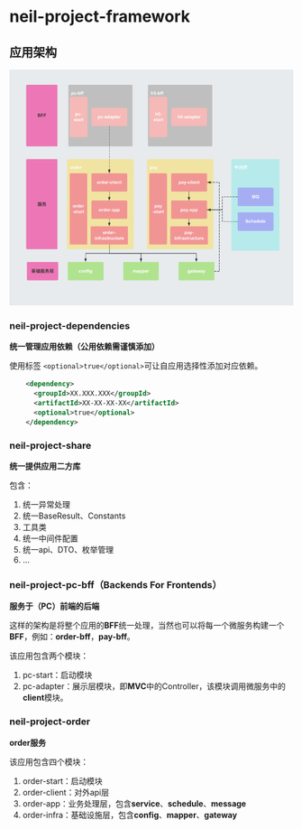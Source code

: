# neil-project-framework

## 应用架构

![img.png](img.png)

### neil-project-dependencies

**统一管理应用依赖（公用依赖需谨慎添加）**

使用标签 `<optional>true</optional>`可让自应用选择性添加对应依赖。

```xml
    <dependency>
      <groupId>XX.XXX.XXX</groupId>
      <artifactId>XX-XX-XX-XX</artifactId>
      <optional>true</optional>
    </dependency>
```

### neil-project-share

**统一提供应用二方库**

包含：
1. 统一异常处理
2. 统一BaseResult、Constants
3. 工具类
4. 统一中间件配置
5. 统一api、DTO、枚举管理
6. ...

### neil-project-pc-bff（Backends For Frontends）

**服务于（PC）前端的后端**

这样的架构是将整个应用的**BFF**统一处理，当然也可以将每一个微服务构建一个**BFF**，例如：**order-bff**，**pay-bff**。

该应用包含两个模块：
1. pc-start：启动模块
2. pc-adapter：展示层模块，即**MVC**中的Controller，该模块调用微服务中的**client**模块。


### neil-project-order

**order服务**

该应用包含四个模块：
1. order-start：启动模块
2. order-client：对外api层
3. order-app：业务处理层，包含**service**、**schedule**、**message**
4. order-infra：基础设施层，包含**config**、**mapper**、**gateway**




